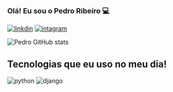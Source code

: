 ### Olá! Eu sou o Pedro Ribeiro 💻


[![linkdin](https://img.shields.io/badge/LinkedIn-0077B5?style=for-the-badge&logo=linkedin&logoColor=white)](https://www.linkedin.com/in/pedro-ribeiro-85aba2319/?lipi=urn%3Ali%3Apage%3Ad_flagship3_feed%3B%2BxHl9dUsRpexSP94lMpZcA%3D%3D)
[![intagram](https://img.shields.io/badge/Instagram-E4405F?style=for-the-badge&logo=instagram&logoColor=white)](https://www.instagram.com/pedrohnrii?igsh=dXZubWdiemd5cmsw)

![Pedro GitHub stats](https://github-readme-stats.vercel.app/api?username=pedroh430&show_icons=true&theme=dracula)

## Tecnologias que eu uso no meu dia!

![python](https://img.shields.io/badge/Python-3776AB?style=for-the-badge&logo=python&logoColor=white)
![django](https://img.shields.io/badge/Django-092E20?style=for-the-badge&logo=django&logoColor=white)
